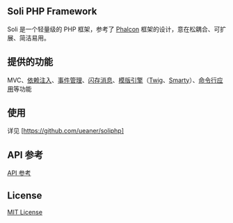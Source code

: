 Soli PHP Framework
--------------------

Soli 是一个轻量级的 PHP 框架，参考了 [Phalcon]
框架的设计，意在松耦合、可扩展、简洁易用。

## 提供的功能

MVC、[依赖注入]、[事件管理]、[闪存消息]、[模版引擎]（[Twig]、[Smarty]）、[命令行应用]等功能

## 使用

详见 [https://github.com/ueaner/soliphp]

## API 参考

[API 参考]

## License

[MIT License]

[Phalcon]: https://phalconphp.com/
[Twig]: http://twig.sensiolabs.org/
[Smarty]: http://www.smarty.net/
[依赖注入]: http://api.soliphp.com/Soli/Di.html
[事件管理]: http://api.soliphp.com/Soli/Events.html
[闪存消息]: http://api.soliphp.com/Soli/Session/Flash.html
[模版引擎]: http://api.soliphp.com/Soli/View/Engine.html
[命令行应用]: http://api.soliphp.com/Soli/Console.html
[https://github.com/ueaner/soliphp]: https://github.com/ueaner/soliphp
[API 参考]: http://api.soliphp.com/
[MIT License]: LICENSE
